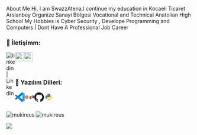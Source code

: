 About Me
Hi, I am SwazzAtena,I continue my education in
Kocaeli Ticaret Arslanbey Organize Sanayi Bölgesi
Vocational and Technical Anatolian High School
My Hobbies is Cyber Security , Develope Programming
and Computers.İ Dont Have A Professional Job Career

### 📩 İletişimm:

[<img align="left" alt="linkedin | LinkedIn" width="24px" src="https://raw.githubusercontent.com/peterthehan/peterthehan/master/assets/linkedin.svg" />][linkedin]
[<img align="left" height="24" width="24" src="https://cdn.jsdelivr.net/npm/simple-icons@v4/icons/instagram.svg" />][instagram]
[<img align="left" height="24" width="24" src="https://cdn.jsdelivr.net/npm/simple-icons@v4/icons/gmail.svg" />][gmail]


<br />


[instagram]: https://www.instagram.com/omerb.ayramm
[linkedin]: https://www.linkedin.com/in/ömer-tuğrul-bayram-204b59234/
[gmail]: mailto:omertugrulbayram@gmail.com
<br />
### 🔧 Yazılım Dilleri:

[<img align="left" alt="Visual Studio Code" width="26px" src="https://raw.githubusercontent.com/github/explore/80688e429a7d4ef2fca1e82350fe8e3517d3494d/topics/visual-studio-code/visual-studio-code.png" />][vsCode]
[<img align="left" alt="Git" width="26px" src="https://raw.githubusercontent.com/github/explore/80688e429a7d4ef2fca1e82350fe8e3517d3494d/topics/git/git.png" />][git]
[<img align="left" alt="GitHub" width="26px" src="https://raw.githubusercontent.com/github/explore/78df643247d429f6cc873026c0622819ad797942/topics/github/github.png" />][github]
[<img align="left" alt="Python" width="26px" src="https://raw.githubusercontent.com/github/explore/cebd63002168a05a6a642f309227eefeccd92950/topics/python/python.png" />][python]

<br />


[vsCode]: https://code.visualstudio.com/
[git]: https://git-scm.com/
[github]: https://github.com/IbrahimTalha0
[python]: https://www.python.org/


<br />
<br />


 <img height="180em" align="center" src="https://github-readme-stats.vercel.app/api?username=SwazzAtena&show_icons=true&locale=en&theme=algolia&include_all_commits=true&count_private=true" alt="mukireus"/>
  <img height="180em" align="center" src="https://github-readme-stats.vercel.app/api/top-langs?username=SwazzAtena&show_icons=true&locale=en&layout=compact&langs_count=8&theme=algolia" alt="mukireus"/>
  
  
  <img src="![BozKurt](https://user-images.githubusercontent.com/68772806/219625659-aacf5171-6994-40a9-a5a8-ba67600c6ef1.jpg)
" width="auto">
